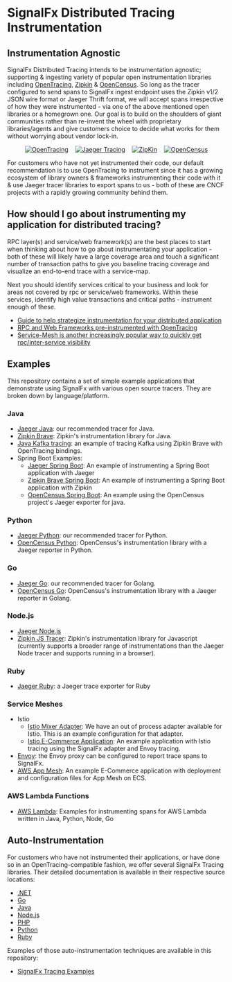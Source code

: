 # SignalFx Distributed Tracing Instrumentation

## Instrumentation Agnostic

SignalFx Distributed Tracing intends to be instrumentation agnostic; supporting
& ingesting variety of popular open instrumentation libraries including
[OpenTracing](http://opentracing.io/), [Zipkin](https://zipkin.io/) &
[OpenCensus](https://opencensus.io/). So long as the tracer configured to send
spans to SignalFx ingest endpoint uses the Zipkin v1/2 JSON wire format or
Jaeger Thrift format, we will accept spans irrespective of how they were
instrumented - via one of the above mentioned open libraries or a homegrown one.
Our goal is to build on the shoulders of giant communities rather than re-invent
the wheel with proprietary libraries/agents and give customers choice to decide
what works for them without worrying about vendor lock-in.

<p align="center">
  <a href="https://opentracing.io">
  <img src="https://avatars2.githubusercontent.com/u/15482765?s=100&v=4"
       alt="OpenTracing" /></a>
  &nbsp;&nbsp;
  <a href="https://jaegertracing.io">
  <img src="https://avatars3.githubusercontent.com/u/28545596?s=100&v=4"
       alt="Jaeger Tracing" /></a>
  &nbsp;&nbsp;
  <a href="https://zipkin.io">
  <img src="https://avatars3.githubusercontent.com/u/11860887?s=100&v=4"
       alt="ZipKin" /></a>
    &nbsp;&nbsp;
  <a href="https://opencensus.io">
  <img src="https://avatars3.githubusercontent.com/u/26944525?s=100&v=4"
       alt="OpenCensus" /></a>
</p>

For customers who have not yet instrumented their code, our default
recommendation is to use OpenTracing to instrument since it has a growing
ecosystem of library owners & frameworks instrumenting their code with it & use
Jaeger tracer libraries to export spans to us - both of these are CNCF projects
with a rapidly growing community behind them.

## How should I go about instrumenting my application for distributed tracing?

RPC layer(s) and service/web framework(s) are the best places to start when
thinking about how to go about instrumentating your application - both of these
will likely have a large coverage area and touch a significant number of
transaction paths to give you baseline tracing coverage and visualize an
end-to-end trace with a service-map.

Next you should identify services critical to your business and look for areas
not covered by rpc or service/web frameworks. Within these services, identify
high value transactions and critical paths - instrument enough of these.

- [Guide to help strategize instrumentation for your distributed application](http://opentracing.io/documentation/pages/instrumentation/instrumenting-large-systems.html)
- [RPC and Web Frameworks pre-instrumented with OpenTracing](http://github.com/opentracing-contrib)
- [Service-Mesh is another increasingly popular way to quickly get rpc/inter-service visibility](http://istio.io/docs/tasks/telemetry/distributed-tracing/)


## Examples

This repository contains a set of simple example applications that demonstrate
using SignalFx with various open source tracers.  They are broken down by
language/platform.

### Java

- [Jaeger Java](./jaeger-java): our recommended tracer for Java.
- [Zipkin Brave](./zipkin-brave-java): Zipkin's instrumentation library for
  Java.
- [Java Kafka tracing](./opentracing-kafka-java): an example of tracing Kafka
  using Zipkin Brave with OpenTracing bindings.
- Spring Boot Examples:
  - [Jaeger Spring Boot](./jaeger-java-spring-boot-web): An example of instrumenting a Spring Boot application with Jaeger
  - [Zipkin Brave Spring Boot](./zipkin-brave-java-spring-boot-web): An example of instrumenting a Spring Boot application with Zipkin
  - [OpenCensus Spring Boot](./opencensus-jaeger-java-spring-boot): An example using the OpenCensus project's Jaeger exporter for java.

### Python

- [Jaeger Python](./jaeger-python): our recommended tracer for Python.
- [OpenCensus Python](./opencensus-jaeger-python): OpenCensus's instrumentation
  library with a Jaeger reporter in Python.

### Go

- [Jaeger Go](./jaeger-go): our recommended tracer for Golang.
- [OpenCensus Go](./opencensus-jaeger-go): OpenCensus's instrumentation library
  with a Jaeger reporter in Golang.

### Node.js

- [Jaeger Node.js](./jaeger-nodejs)
- [Zipkin JS Tracer](./zipkin-js): Zipkin's instrumentation library for
  Javascript (currently supports a broader range of instrumentations than the
  Jaeger Node tracer and supports running in a browser).

### Ruby

- [Jaeger Ruby](./jaeger-ruby): a Jaeger trace exporter for Ruby


### Service Meshes

- Istio
  - [Istio Mixer Adapter](./istio): We have an out of process adapter available for Istio.
    This is an example configuration for that adapter.
  - [Istio E-Commerce Application](./service-mesh/istio): An example application
    with Istio tracing using the SignalFx adapter and Envoy tracing.
- [Envoy](./envoy): the Envoy proxy can be configured to report trace spans to
  SignalFx.
- [AWS App Mesh](./service-mesh/appmesh): An example E-Commerce application with
  deployment and configuration files for App Mesh on ECS.

### AWS Lambda Functions

- [AWS Lambda](./aws-lambda): Examples for instrumenting spans for AWS Lambda written in Java, Python, Node, Go


## Auto-Instrumentation

For customers who have not instrumented their applications, or have done so in
an OpenTracing-compatible fashion, we offer several SignalFx Tracing libraries.
Their detailed documentation is available in their respective source locations:

- [.NET](https://github.com/signalfx/signalfx-dotnet-tracing)
- [Go](https://github.com/signalfx/signalfx-go-tracing)
- [Java](https://github.com/signalfx/signalfx-java-tracing)
- [Node.js](https://github.com/signalfx/signalfx-nodejs-tracing)
- [PHP](https://github.com/signalfx/signalfx-php-tracing)
- [Python](https://github.com/signalfx/signalfx-python-tracing)
- [Ruby](https://github.com/signalfx/signalfx-ruby-tracing)

Examples of those auto-instrumentation techniques are available in this
repository:

- [SignalFx Tracing Examples](./signalfx-tracing)
